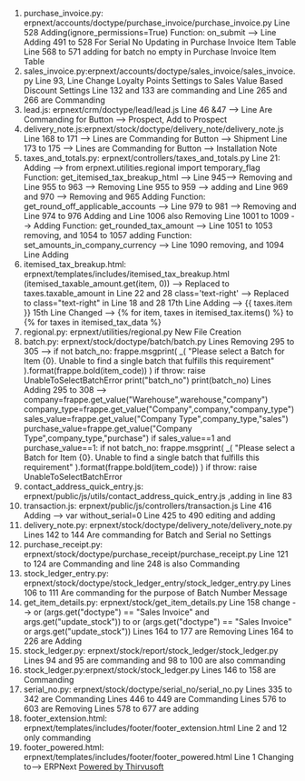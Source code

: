 1. purchase_invoice.py: erpnext/accounts/doctype/purchase_invoice/purchase_invoice.py
                           Line 528 Adding(ignore_permissions=True)
                           Function: on_submit --> Line Adding 491 to 528 For Serial No Updating in Purchase Invoice Item Table
                                                   Line 568 to 571 adding for batch no empty in Purchase Invoice Item Table
3. sales_invoice.py:erpnext/accounts/doctype/sales_invoice/sales_invoice.py
                          Line 93, Line Change Loyalty Points Settings to Sales Value Based Discount Settings
                          Line 132 and 133 are commanding and Line 265 and 266 are Commanding 
5. lead.js: erpnext/crm/doctype/lead/lead.js
                          Line 46 &47  --> Line Are Commanding for Button --> Prospect, Add to Prospect
6. delivery_note.js:erpnext/stock/doctype/delivery_note/delivery_note.js
                          Line 168 to 171 --> Lines are Commanding for Button --> Shipment
                          Line 173 to 175 --> Lines are Commanding for Button --> Installation Note
7. taxes_and_totals.py: erpnext/controllers/taxes_and_totals.py
                          Line 21: Adding --> from erpnext.utilities.regional import temporary_flag
                          Function: get_itemised_tax_breakup_html -->  Line 945--> Removing and Line 955 to 963 --> Removing
                                                                       Line 955 to 959 --> adding and Line 969 and 970 --> Removing and 965 Adding
                          Function: get_round_off_applicable_accounts --> Line 979 to 981 --> Removing and Line 974 to 976 Adding and Line 1006 also Removing
                                                                          Line 1001 to 1009 --> Adding
                          Function: get_rounded_tax_amount --> Line 1051 to 1053 removing, and 1054 to 1057 adding
                          Function: set_amounts_in_company_currency --> Line 1090 removing, and 1094 Line Adding
8. itemised_tax_breakup.html: erpnext/templates/includes/itemised_tax_breakup.html
                          (itemised_taxable_amount.get(item, 0)) --> Replaced to taxes.taxable_amount in Line 22 and 28
                          class='text-right' --> Replaced to class="text-right" in Line 18 and 28
                          17th Line Adding --> 					<td>{{ taxes.item }}</td>
                          15th Line Changed  --> {% for item, taxes in itemised_tax.items() %} to  {% for taxes in itemised_tax_data %}
9. regional.py: erpnext/utilities/regional.py
                New File Creation
10. batch.py: erpnext/stock/doctype/batch/batch.py
                           Lines Removing 295 to 305 --> 	if not batch_no:
                                                          		frappe.msgprint(
                                                          			_(
                                                          				"Please select a Batch for Item {0}. Unable to find a single batch that fulfills this requirement"
                                                          			).format(frappe.bold(item_code))
                                                          		)
                                                          		if throw:
                                                          			raise UnableToSelectBatchError
                                                          	print("batch_no")
                                                          	print(batch_no)
                          Lines Adding 295 to 308 --> company=frappe.get_value("Warehouse",warehouse,"company")
                                                        	company_type=frappe.get_value("Company",company,"company_type")
                                                        	sales_value=frappe.get_value("Company Type",company_type,"sales")
                                                        	purchase_value=frappe.get_value("Company Type",company_type,"purchase")
                                                        	if sales_value==1 and purchase_value==1:
                                                        		if not batch_no:
                                                        			frappe.msgprint(
                                                        				_(
                                                        					"Please select a Batch for Item {0}. Unable to find a single batch that fulfills this requirement"
                                                        				).format(frappe.bold(item_code))
                                                        			)
                                                        			if throw:
                                                        				raise UnableToSelectBatchError
11. contact_address_quick_entry.js: erpnext/public/js/utils/contact_address_quick_entry.js
                                  ,adding in line 83
12. transaction.js: erpnext/public/js/controllers/transaction.js
                    Line 416 Adding --> 		var without_serial=0
                    Line 425 to 490 editing and adding
13. delivery_note.py: erpnext/stock/doctype/delivery_note/delivery_note.py
                    Lines 142 to 144 Are commanding for Batch and Serial no Settings
14. purchase_receipt.py: erpnext/stock/doctype/purchase_receipt/purchase_receipt.py
                    Line 121 to 124 are Commanding and line 248 is also Commanding
15. stock_ledger_entry.py: erpnext/stock/doctype/stock_ledger_entry/stock_ledger_entry.py
                    Lines 106 to 111 Are commanding for the purpose of Batch Number Message
16. get_item_details.py: erpnext/stock/get_item_details.py
                    Line 158 change --> or (args.get("doctype") == "Sales Invoice" and args.get("update_stock")) to or (args.get("doctype") == "Sales Invoice" or args.get("update_stock"))
                    Lines 164 to 177 are Removing
                    Lines 164 to 226 are Adding
17. stock_ledger.py: erpnext/stock/report/stock_ledger/stock_ledger.py
                   Lines 94 and 95 are commanding and 98 to 100 are also commanding
18. stock_ledger.py:erpnext/stock/stock_ledger.py
                   Lines 146 to 158 are Commanding
19. serial_no.py: erpnext/stock/doctype/serial_no/serial_no.py
                  Lines 335 to 342 are Commanding
                  Lines 446 to 449 are Commanding
                  Lines 576 to 603 are Removing
                  Lines 578 to 677 are adding
20. footer_extension.html: erpnext/templates/includes/footer/footer_extension.html
                Line 2 and 12 only commanding
21. footer_powered.html: erpnext/templates/includes/footer/footer_powered.html
                Line 1 Changing to--> ERPNext</a> <a href="https://erpnext.com?source=website_footer" target="_blank" class="text-muted">Powered by Thirvusoft</a>
                   
    

      

